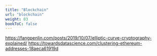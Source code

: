 ```yaml
---
title: "Blockchain"
url: "blockchain"
weight: 03
bookToC: false
---
```


https://fangpenlin.com/posts/2019/10/07/elliptic-curve-cryptography-explained/
https://towardsdatascience.com/clustering-ethereum-addresses-18aeca61919d
